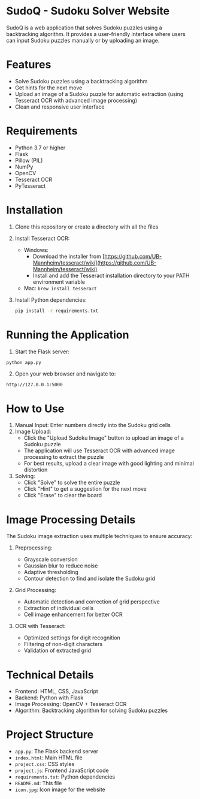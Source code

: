 # SudoQ - Sudoku Solver Website

SudoQ is a web application that solves Sudoku puzzles using a backtracking algorithm. It provides a user-friendly interface where users can input Sudoku puzzles manually or by uploading an image.

# Features

- Solve Sudoku puzzles using a backtracking algorithm
- Get hints for the next move
- Upload an image of a Sudoku puzzle for automatic extraction (using Tesseract OCR with advanced image processing)
- Clean and responsive user interface

# Requirements

- Python 3.7 or higher
- Flask
- Pillow (PIL)
- NumPy
- OpenCV
- Tesseract OCR
- PyTesseract

# Installation

1. Clone this repository or create a directory with all the files

2. Install Tesseract OCR:
   - Windows: 
     - Download the installer from [https://github.com/UB-Mannheim/tesseract/wiki](https://github.com/UB-Mannheim/tesseract/wiki)
     - Install and add the Tesseract installation directory to your PATH environment variable
   - Mac: `brew install tesseract`


3. Install Python dependencies:
   ```bash
   pip install -r requirements.txt
   ```


# Running the Application

1. Start the Flask server:

```bash
python app.py
```

2. Open your web browser and navigate to:

```
http://127.0.0.1:5000
```

# How to Use

1. Manual Input: Enter numbers directly into the Sudoku grid cells
2. Image Upload: 
   - Click the "Upload Sudoku Image" button to upload an image of a Sudoku puzzle
   - The application will use Tesseract OCR with advanced image processing to extract the puzzle
   - For best results, upload a clear image with good lighting and minimal distortion
3. Solving:
   - Click "Solve" to solve the entire puzzle
   - Click "Hint" to get a suggestion for the next move
   - Click "Erase" to clear the board

# Image Processing Details

The Sudoku image extraction uses multiple techniques to ensure accuracy:

1. Preprocessing: 
   - Grayscale conversion
   - Gaussian blur to reduce noise
   - Adaptive thresholding
   - Contour detection to find and isolate the Sudoku grid

2. Grid Processing:
   - Automatic detection and correction of grid perspective
   - Extraction of individual cells
   - Cell image enhancement for better OCR

3. OCR with Tesseract:
   - Optimized settings for digit recognition
   - Filtering of non-digit characters
   - Validation of extracted grid

# Technical Details

- Frontend: HTML, CSS, JavaScript
- Backend: Python with Flask
- Image Processing: OpenCV + Tesseract OCR 
- Algorithm: Backtracking algorithm for solving Sudoku puzzles

# Project Structure

- `app.py`: The Flask backend server
- `index.html`: Main HTML file
- `project.css`: CSS styles
- `project.js`: Frontend JavaScript code
- `requirements.txt`: Python dependencies
- `README.md`: This file
- `icon.jpg`: Icon image for the website

